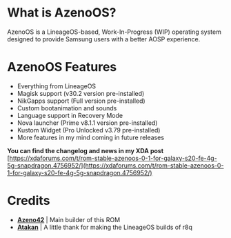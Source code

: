 # What is AzenoOS?
AzenoOS is a LineageOS-based, Work-In-Progress (WIP) operating system designed to provide Samsung users with a better AOSP experience.

# AzenoOS Features
- Everything from LineageOS
- Magisk support (v30.2 version pre-installed)
- NikGapps support (Full version pre-installed)
- Custom bootanimation and sounds
- Language support in Recovery Mode
- Nova launcher (Prime v8.1.1 version pre-installed)
- Kustom Widget (Pro Unlocked v3.79 pre-installed)
- More features in my mind coming in future releases

**You can find the changelog and news in my XDA post**
[https://xdaforums.com/t/rom-stable-azenoos-0-1-for-galaxy-s20-fe-4g-5g-snapdragon.4756952/](https://xdaforums.com/t/rom-stable-azenoos-0-1-for-galaxy-s20-fe-4g-5g-snapdragon.4756952/)

# Credits
- **[Azeno42](https://github.com/Azeno42)** | Main builder of this ROM
- **[Atakan](https://github.com/ata-kaner)** | A little thank for making the LineageOS builds of r8q

